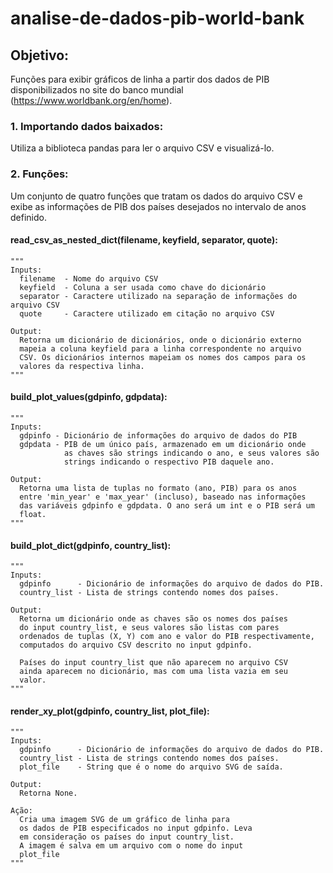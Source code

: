# analise-de-dados-pib-world-bank
## Objetivo:
Funções para exibir gráficos de linha a partir dos dados de PIB disponibilizados no site do banco mundial (https://www.worldbank.org/en/home).

### 1. Importando dados baixados:
Utiliza a biblioteca pandas para ler o arquivo CSV e visualizá-lo.

### 2. Funções:
Um conjunto de quatro funções que tratam os dados do arquivo CSV e exibe as informações de PIB dos países desejados no intervalo de anos definido.

#### read_csv_as_nested_dict(filename, keyfield, separator, quote):
    """
    Inputs:
      filename  - Nome do arquivo CSV
      keyfield  - Coluna a ser usada como chave do dicionário
      separator - Caractere utilizado na separação de informações do arquivo CSV
      quote     - Caractere utilizado em citação no arquivo CSV

    Output:
      Retorna um dicionário de dicionários, onde o dicionário externo
      mapeia a coluna keyfield para a linha correspondente no arquivo
      CSV. Os dicionários internos mapeiam os nomes dos campos para os
      valores da respectiva linha.
    """
    

#### build_plot_values(gdpinfo, gdpdata):
    """
    Inputs:
      gdpinfo - Dicionário de informações do arquivo de dados do PIB
      gdpdata - PIB de um único país, armazenado em um dicionário onde
                as chaves são strings indicando o ano, e seus valores são
                strings indicando o respectivo PIB daquele ano.

    Output: 
      Retorna uma lista de tuplas no formato (ano, PIB) para os anos
      entre 'min_year' e 'max_year' (incluso), baseado nas informações
      das variáveis gdpinfo e gdpdata. O ano será um int e o PIB será um 
      float.
    """
    
    
#### build_plot_dict(gdpinfo, country_list):
    """
    Inputs:
      gdpinfo      - Dicionário de informações do arquivo de dados do PIB.
      country_list - Lista de strings contendo nomes dos países.

    Output:
      Retorna um dicionário onde as chaves são os nomes dos países
      do input country_list, e seus valores são listas com pares 
      ordenados de tuplas (X, Y) com ano e valor do PIB respectivamente, 
      computados do arquivo CSV descrito no input gdpinfo.

      Países do input country_list que não aparecem no arquivo CSV
      ainda aparecem no dicionário, mas com uma lista vazia em seu
      valor.
    """
    
    
#### render_xy_plot(gdpinfo, country_list, plot_file):
    """
    Inputs:
      gdpinfo      - Dicionário de informações do arquivo de dados do PIB.
      country_list - Lista de strings contendo nomes dos países.
      plot_file    - String que é o nome do arquivo SVG de saída.

    Output:
      Retorna None.

    Ação:
      Cria uma imagem SVG de um gráfico de linha para
      os dados de PIB especificados no input gdpinfo. Leva
      em consideração os países do input country_list.
      A imagem é salva em um arquivo com o nome do input
      plot_file
    """


